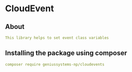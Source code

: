# CloudEvent

## About 
```yaml
This library helps to set event class variables 
```

## Installing the package using composer
```yaml
composer require geniussystems-np/cloudevents
```

